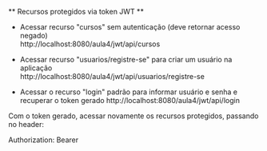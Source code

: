 ** Recursos protegidos via token JWT  **   

* Acessar recurso "cursos" sem autenticação (deve retornar acesso negado)    
http://localhost:8080/aula4/jwt/api/cursos

* Acessar recurso "usuarios/registre-se" para criar um usuário na aplicação  
http://localhost:8080/aula4/jwt/api/usuarios/registre-se

* Acessar o recurso "login" padrão para informar usuário e senha e recuperar o token gerado
http://localhost:8080/aula4/jwt/api/login

Com o token gerado, acessar novamente os recursos protegidos, passando no header:

Authorization: Bearer <beader>
